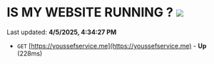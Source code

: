 # IS MY WEBSITE RUNNING ? [![](https://img.shields.io/static/v1?label=Sponsor&message=%E2%9D%A4&logo=GitHub&color=%23fe8e86)](https://github.com/sponsors/Youssef-Lehmam)

Last updated: **4/5/2025, 4:34:27 PM**

- `GET` [https://youssefservice.me](https://youssefservice.me) - **Up** (228ms)
